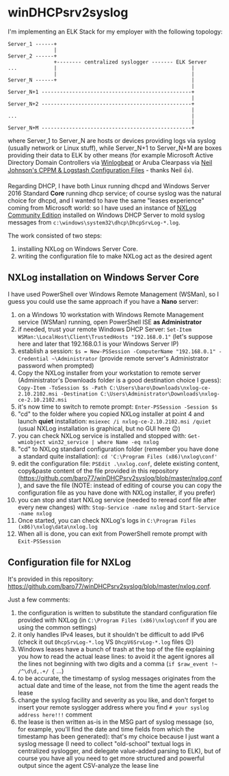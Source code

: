 # winDHCPsrv2syslog
I'm implementing an ELK Stack for my employer with the following topology:
```
Server_1 ------+
               |
Server_2 ------+
               +-------- centralized syslogger ------- ELK Server
...            |                                            |
               |                                            |
Server_N ------+                                            |
                                                            |
Server_N+1 -------------------------------------------------+
                                                            |
Server_N+2 -------------------------------------------------+
                                                            |
...                                                         |
                                                            |
Server_N+M -------------------------------------------------+
```
where Server_1 to Server_N are hosts or devices providing logs via syslog (usually network or Linux stuff), while Server_N+1 to Server_N+M are boxes providing their data to ELK by other means (for example Microsoft Active Directory Domain Controllers via [Winlogbeat](https://www.elastic.co/downloads/beats/winlogbeat) or Aruba Clearpass via [Neil Johnson's CPPM & Logstash Configuration Files](https://github.com/njohnsn/ClearPassAndELK) - thanks Neil :+1:).

Regarding DHCP, I have both Linux running dhcpd and Windows Server 2016 Standard **Core** running dhcp service; of course syslog was the natural choice for dhcpd, and I wanted to have the same "leases experience" coming from Microsoft world: so I have used an instance of [NXLog Community Edition](https://nxlog.co/products/nxlog-community-edition) installed on Windows DHCP Server to mold syslog messages from ```c:\windows\system32\dhcp\DhcpSrvLog-*.log```.

The work consisted of two steps:
1. installing NXLog on Windows Server Core.
2. writing the configuration file to make NXLog act as the desired agent

## NXLog installation on Windows Server Core

I have used PowerShell over Windows Remote Management (WSMan), so I guess you could use the same approach if you have a **Nano** server:
1. on a Windows 10 workstation with Windows Remote Management service (WSMan) running, open PowerShell ISE **as Administrator**
2. if needed, trust your remote Windows DHCP Server: ```Set-Item WSMan:\LocalHost\Client\TrustedHosts "192.168.0.1"``` (let's suppose here and later that 192.168.0.1 is your Windows Server IP)
3. establish a session: ```$s = New-PSSession -ComputerName "192.168.0.1" -Credential ~\Administrator``` (provide remote server's Administrator password when prompted)
4. Copy the NXLog installer from your workstation to remote server (Administrator's Downloads folder is a good destination choice I guess): ```Copy-Item -ToSession $s -Path C:\Users\baro\Downloads\nxlog-ce-2.10.2102.msi -Destination C:\Users\Administrator\Downloads\nxlog-ce-2.10.2102.msi```
5. it's now time to switch to remote prompt: ```Enter-PSSession -Session $s```
6. "cd" to the folder where you copied NXLog installer at point 4 and launch **quiet** installation: ```msiexec /i nxlog-ce-2.10.2102.msi /quiet``` (usual NXLog installation is graphical, but no GUI here :wink:)
7. you can check NXLog service is installed and stopped with: ```Get-wmiobject win32_service | where Name -eq nxlog```
8. "cd" to NXLog standard configuration folder (remember you have done a standard quite installation): ```cd 'C:\Program Files (x86)\nxlog\conf'```
9. edit the configuration file: ```PSEdit .\nxlog.conf```, delete existing content, copy&paste content of the file provided in this repository (https://github.com/baro77/winDHCPsrv2syslog/blob/master/nxlog.conf), and  save the file (NOTE: instead of editing of course you can copy the configuration file as you have done with NXLog installer, if you prefer)
10. you can stop and start NXLog service (needed to reread conf file after every new changes) with: ```Stop-Service -name nxlog``` and ```Start-Service -name nxlog```
11. Once started, you can check NXLog's logs in ```C:\Program Files (x86)\nxlog\data\nxlog.log```
12. When all is done, you can exit from PowerShell remote prompt with ```Exit-PSSession```

## Configuration file for NXLog

It's provided in this repository: https://github.com/baro77/winDHCPsrv2syslog/blob/master/nxlog.conf.

Just a few comments:
1. the configuration is written to substitute the standard configuration file provided with NXLog (in ```C:\Program Files (x86)\nxlog\conf``` if you are using the common settings)
2. it only handles IPv4 leases, but it shouldn't be difficult to add IPv6  (check it out ```DhcpSrvLog-*.log``` VS ```DhcpV6SrvLog-*.log``` files :wink:)
3. Windows leases have a bunch of trash at the top of the file explaining you how to read the actual lease lines: to avoid it the agent ignores all the lines not beginning with two digits and a comma (```if $raw_event !~ /^\d\d,.+/ {``` ...)
4. to be accurate, the timestamp of syslog messages originates from the actual date and time of the lease, not from the time the agent reads the lease
5. change the syslog facility and severity as you like, and don't forget to insert your remote syslogger address where you find ```# your syslog address here!!!``` comment
6. the lease is then written as-is in the MSG part of syslog message (so, for example, you'll find the date and time fields from which the timestamp has been generated): that's my choice because I just want a syslog message (I need to collect "old-school" textual logs in centralized syslogger, and delegate value-added parsing to ELK), but of course you have all you need to get more structured and powerful output since the agent CSV-analyze the lease line


